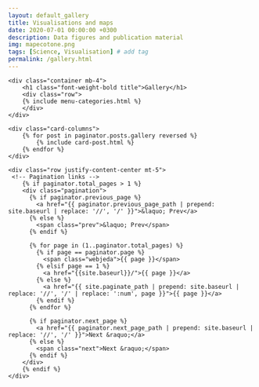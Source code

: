 ```yaml
---
layout: default_gallery
title: Visualisations and maps
date: 2020-07-01 00:00:00 +0300
description: Data figures and publication material
img: mapecotone.png
tags: [Science, Visualisation] # add tag
permalink: /gallery.html
---
```


<section class="mt-4 mb-5">
    
    <div class="container mb-4">
        <h1 class="font-weight-bold title">Gallery</h1>    
        <div class="row">
        {% include menu-categories.html %}
        </div>
    </div>

    
<div class="container-fluid">
    
    <div class="card-columns">        
        {% for post in paginator.posts.gallery reversed %}
            {% include card-post.html %}
        {% endfor %}            
    </div>

    <div class="row justify-content-center mt-5">
     <!-- Pagination links -->
        {% if paginator.total_pages > 1 %}
        <div class="pagination"> 
          {% if paginator.previous_page %}
            <a href="{{ paginator.previous_page_path | prepend: site.baseurl | replace: '//', '/' }}">&laquo; Prev</a>
          {% else %}
            <span class="prev">&laquo; Prev</span>
          {% endif %}

          {% for page in (1..paginator.total_pages) %}
            {% if page == paginator.page %}
              <span class="webjeda">{{ page }}</span>
            {% elsif page == 1 %}
              <a href="{{site.baseurl}}/">{{ page }}</a>
            {% else %}
              <a href="{{ site.paginate_path | prepend: site.baseurl | replace: '//', '/' | replace: ':num', page }}">{{ page }}</a>
            {% endif %}
          {% endfor %}

          {% if paginator.next_page %}
            <a href="{{ paginator.next_page_path | prepend: site.baseurl | replace: '//', '/' }}">Next &raquo;</a>
          {% else %}
            <span class="next">Next &raquo;</span>
          {% endif %}
        </div>
        {% endif %}      
    </div>

</div>    
  
</section>

